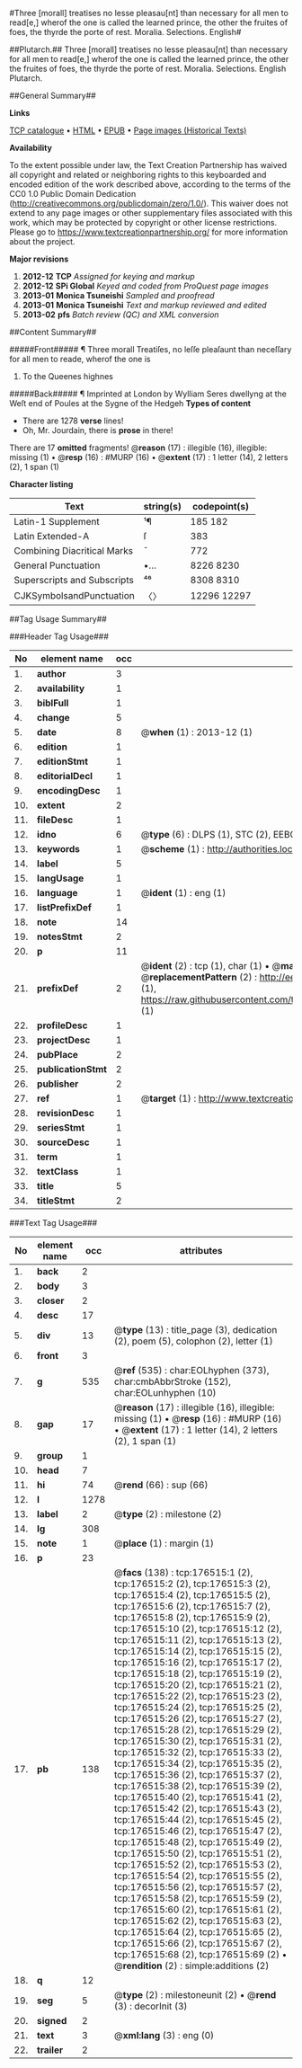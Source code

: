 #Three [morall] treatises no lesse pleasau[nt] than necessary for all men to read[e,] wherof the one is called the learned prince, the other the fruites of foes, the thyrde the porte of rest. Moralia. Selections. English#

##Plutarch.##
Three [morall] treatises no lesse pleasau[nt] than necessary for all men to read[e,] wherof the one is called the learned prince, the other the fruites of foes, the thyrde the porte of rest.
Moralia. Selections. English
Plutarch.

##General Summary##

**Links**

[TCP catalogue](http://www.ota.ox.ac.uk/tcp/)  • 
[HTML](http://tei.it.ox.ac.uk/tcp/Texts-HTML/free/A09/A09799.html)  • 
[EPUB](http://tei.it.ox.ac.uk/tcp/Texts-EPUB/free/A09/A09799.epub) • 
[Page images (Historical Texts)](https://historicaltexts.jisc.ac.uk/eebo-99845980e)

**Availability**

To the extent possible under law, the Text Creation Partnership has waived all copyright and related or neighboring rights to this keyboarded and encoded edition of the work described above, according to the terms of the CC0 1.0 Public Domain Dedication (http://creativecommons.org/publicdomain/zero/1.0/). This waiver does not extend to any page images or other supplementary files associated with this work, which may be protected by copyright or other license restrictions. Please go to https://www.textcreationpartnership.org/ for more information about the project.

**Major revisions**

1. __2012-12__ __TCP__ *Assigned for keying and markup*
1. __2012-12__ __SPi Global__ *Keyed and coded from ProQuest page images*
1. __2013-01__ __Monica Tsuneishi__ *Sampled and proofread*
1. __2013-01__ __Monica Tsuneishi__ *Text and markup reviewed and edited*
1. __2013-02__ __pfs__ *Batch review (QC) and XML conversion*

##Content Summary##

#####Front#####
¶ Three morall Treatiſes, no leſſe pleaſaunt than neceſſary for all men to reade, wherof the one is 
1. To the Queenes highnes

#####Back#####
¶ Imprinted at London by Wylliam Seres dwellyng at the Weſt end of Poules at the Sygne of the Hedgeh
**Types of content**

  * There are 1278 **verse** lines!
  * Oh, Mr. Jourdain, there is **prose** in there!

There are 17 **omitted** fragments! 
 @__reason__ (17) : illegible (16), illegible: missing (1)  •  @__resp__ (16) : #MURP (16)  •  @__extent__ (17) : 1 letter (14), 2 letters (2), 1 span (1)

**Character listing**


|Text|string(s)|codepoint(s)|
|---|---|---|
|Latin-1 Supplement|¹¶|185 182|
|Latin Extended-A|ſ|383|
|Combining             Diacritical Marks|̄|772|
|General Punctuation|•…|8226 8230|
|Superscripts             and Subscripts|⁴⁶|8308 8310|
|CJKSymbolsandPunctuation|〈〉|12296 12297|

##Tag Usage Summary##

###Header Tag Usage###

|No|element name|occ|attributes|
|---|---|---|---|
|1.|__author__|3||
|2.|__availability__|1||
|3.|__biblFull__|1||
|4.|__change__|5||
|5.|__date__|8| @__when__ (1) : 2013-12 (1)|
|6.|__edition__|1||
|7.|__editionStmt__|1||
|8.|__editorialDecl__|1||
|9.|__encodingDesc__|1||
|10.|__extent__|2||
|11.|__fileDesc__|1||
|12.|__idno__|6| @__type__ (6) : DLPS (1), STC (2), EEBO-CITATION (1), PROQUEST (1), VID (1)|
|13.|__keywords__|1| @__scheme__ (1) : http://authorities.loc.gov/ (1)|
|14.|__label__|5||
|15.|__langUsage__|1||
|16.|__language__|1| @__ident__ (1) : eng (1)|
|17.|__listPrefixDef__|1||
|18.|__note__|14||
|19.|__notesStmt__|2||
|20.|__p__|11||
|21.|__prefixDef__|2| @__ident__ (2) : tcp (1), char (1)  •  @__matchPattern__ (2) : ([0-9\-]+):([0-9IVX]+) (1), (.+) (1)  •  @__replacementPattern__ (2) : http://eebo.chadwyck.com/downloadtiff?vid=$1&page=$2 (1), https://raw.githubusercontent.com/textcreationpartnership/Texts/master/tcpchars.xml#$1 (1)|
|22.|__profileDesc__|1||
|23.|__projectDesc__|1||
|24.|__pubPlace__|2||
|25.|__publicationStmt__|2||
|26.|__publisher__|2||
|27.|__ref__|1| @__target__ (1) : http://www.textcreationpartnership.org/docs/. (1)|
|28.|__revisionDesc__|1||
|29.|__seriesStmt__|1||
|30.|__sourceDesc__|1||
|31.|__term__|1||
|32.|__textClass__|1||
|33.|__title__|5||
|34.|__titleStmt__|2||


###Text Tag Usage###

|No|element name|occ|attributes|
|---|---|---|---|
|1.|__back__|2||
|2.|__body__|3||
|3.|__closer__|2||
|4.|__desc__|17||
|5.|__div__|13| @__type__ (13) : title_page (3), dedication (2), poem (5), colophon (2), letter (1)|
|6.|__front__|3||
|7.|__g__|535| @__ref__ (535) : char:EOLhyphen (373), char:cmbAbbrStroke (152), char:EOLunhyphen (10)|
|8.|__gap__|17| @__reason__ (17) : illegible (16), illegible: missing (1)  •  @__resp__ (16) : #MURP (16)  •  @__extent__ (17) : 1 letter (14), 2 letters (2), 1 span (1)|
|9.|__group__|1||
|10.|__head__|7||
|11.|__hi__|74| @__rend__ (66) : sup (66)|
|12.|__l__|1278||
|13.|__label__|2| @__type__ (2) : milestone (2)|
|14.|__lg__|308||
|15.|__note__|1| @__place__ (1) : margin (1)|
|16.|__p__|23||
|17.|__pb__|138| @__facs__ (138) : tcp:176515:1 (2), tcp:176515:2 (2), tcp:176515:3 (2), tcp:176515:4 (2), tcp:176515:5 (2), tcp:176515:6 (2), tcp:176515:7 (2), tcp:176515:8 (2), tcp:176515:9 (2), tcp:176515:10 (2), tcp:176515:12 (2), tcp:176515:11 (2), tcp:176515:13 (2), tcp:176515:14 (2), tcp:176515:15 (2), tcp:176515:16 (2), tcp:176515:17 (2), tcp:176515:18 (2), tcp:176515:19 (2), tcp:176515:20 (2), tcp:176515:21 (2), tcp:176515:22 (2), tcp:176515:23 (2), tcp:176515:24 (2), tcp:176515:25 (2), tcp:176515:26 (2), tcp:176515:27 (2), tcp:176515:28 (2), tcp:176515:29 (2), tcp:176515:30 (2), tcp:176515:31 (2), tcp:176515:32 (2), tcp:176515:33 (2), tcp:176515:34 (2), tcp:176515:35 (2), tcp:176515:36 (2), tcp:176515:37 (2), tcp:176515:38 (2), tcp:176515:39 (2), tcp:176515:40 (2), tcp:176515:41 (2), tcp:176515:42 (2), tcp:176515:43 (2), tcp:176515:44 (2), tcp:176515:45 (2), tcp:176515:46 (2), tcp:176515:47 (2), tcp:176515:48 (2), tcp:176515:49 (2), tcp:176515:50 (2), tcp:176515:51 (2), tcp:176515:52 (2), tcp:176515:53 (2), tcp:176515:54 (2), tcp:176515:55 (2), tcp:176515:56 (2), tcp:176515:57 (2), tcp:176515:58 (2), tcp:176515:59 (2), tcp:176515:60 (2), tcp:176515:61 (2), tcp:176515:62 (2), tcp:176515:63 (2), tcp:176515:64 (2), tcp:176515:65 (2), tcp:176515:66 (2), tcp:176515:67 (2), tcp:176515:68 (2), tcp:176515:69 (2)  •  @__rendition__ (2) : simple:additions (2)|
|18.|__q__|12||
|19.|__seg__|5| @__type__ (2) : milestoneunit (2)  •  @__rend__ (3) : decorInit (3)|
|20.|__signed__|2||
|21.|__text__|3| @__xml:lang__ (3) : eng (0)|
|22.|__trailer__|2||

